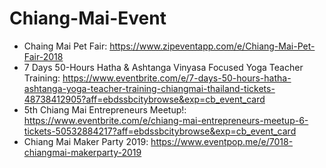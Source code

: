 # Chiang-Mai-Event

- Chaing Mai Pet Fair: https://www.zipeventapp.com/e/Chiang-Mai-Pet-Fair-2018
- 7 Days 50-Hours Hatha & Ashtanga Vinyasa Focused Yoga Teacher Training: https://www.eventbrite.com/e/7-days-50-hours-hatha-ashtanga-yoga-teacher-training-chiangmai-thailand-tickets-48738412905?aff=ebdssbcitybrowse&exp=cb_event_card
- 5th Chiang Mai Entrepreneurs Meetup!: https://www.eventbrite.com/e/chiang-mai-entrepreneurs-meetup-6-tickets-50532884217?aff=ebdssbcitybrowse&exp=cb_event_card
- Chiang Mai Maker Party 2019: https://www.eventpop.me/e/7018-chiangmai-makerparty-2019 
